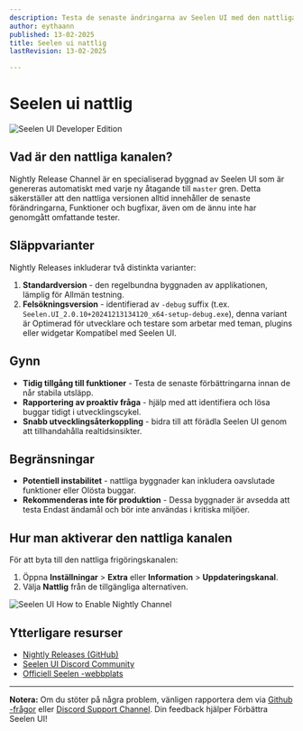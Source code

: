 ```yaml
---
description: Testa de senaste ändringarna av Seelen UI med den nattliga uppdateringskanalen!
author: eythaann
published: 13-02-2025
title: Seelen ui nattlig
lastRevision: 13-02-2025

---
```


# Seelen ui nattlig

![Seelen UI Developer Edition](https://github.com/user-attachments/assets/76634b49-7b09-4ef2-9643-e93542309f5d)

## Vad är den nattliga kanalen?

Nightly Release Channel är en specialiserad byggnad av Seelen UI som är
 genereras automatiskt med varje ny åtagande till `master` gren. Detta
 säkerställer att den nattliga versionen alltid innehåller de senaste förändringarna,
 Funktioner och bugfixar, även om de ännu inte har genomgått omfattande tester.

## Släppvarianter

Nightly Releases inkluderar två distinkta varianter:

1. **Standardversion** - den regelbundna byggnaden av applikationen, lämplig för
    Allmän testning.
2. **Felsökningsversion** - identifierad av `-debug` suffix (t.ex.
   `Seelen.UI_2.0.10+20241213134120_x64-setup-debug.exe`), denna variant är
    Optimerad för utvecklare och testare som arbetar med teman, plugins eller widgetar
    Kompatibel med Seelen UI.

## Gynn

* **Tidig tillgång till funktioner** - Testa de senaste förbättringarna innan de når
   stabila utsläpp.
* **Rapportering av proaktiv fråga** - hjälp med att identifiera och lösa buggar tidigt i
   utvecklingscykel.
* **Snabb utvecklingsåterkoppling** - bidra till att förädla Seelen UI genom att tillhandahålla
   realtidsinsikter.

## Begränsningar

* **Potentiell instabilitet** - nattliga byggnader kan inkludera oavslutade funktioner eller
   Olösta buggar.
* **Rekommenderas inte för produktion** - Dessa byggnader är avsedda att testa
   Endast ändamål och bör inte användas i kritiska miljöer.

## Hur man aktiverar den nattliga kanalen

För att byta till den nattliga frigöringskanalen:

1. Öppna **Inställningar** > **Extra** eller **Information** > **Uppdateringskanal**.
2. Välja **Nattlig** från de tillgängliga alternativen.

![Seelen UI How to Enable Nightly Channel](https://github.com/user-attachments/assets/ae88aeac-98cc-4424-a9e7-fb59740b694e)

## Ytterligare resurser

* [Nightly Releases (GitHub)](https://github.com/eythaann/Seelen-UI/releases/tag/nightly)
* [Seelen UI Discord Community](https://discord.gg/ABfASx5ZAJ)
* [Officiell Seelen -webbplats](https://seelen.io)

***

**Notera:** Om du stöter på några problem, vänligen rapportera dem via
[Github -frågor](https://github.com/eythaann/Seelen-UI/issues) eller
[Discord Support Channel](https://discord.gg/ABfASx5ZAJ). Din feedback hjälper
 Förbättra Seelen UI!

